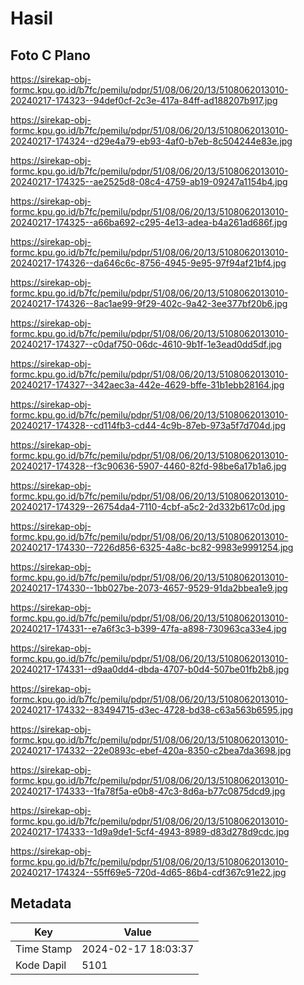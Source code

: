 # Hasil

## Foto C Plano

https://sirekap-obj-formc.kpu.go.id/b7fc/pemilu/pdpr/51/08/06/20/13/5108062013010-20240217-174323--94def0cf-2c3e-417a-84ff-ad188207b917.jpg

https://sirekap-obj-formc.kpu.go.id/b7fc/pemilu/pdpr/51/08/06/20/13/5108062013010-20240217-174324--d29e4a79-eb93-4af0-b7eb-8c504244e83e.jpg

https://sirekap-obj-formc.kpu.go.id/b7fc/pemilu/pdpr/51/08/06/20/13/5108062013010-20240217-174325--ae2525d8-08c4-4759-ab19-09247a1154b4.jpg

https://sirekap-obj-formc.kpu.go.id/b7fc/pemilu/pdpr/51/08/06/20/13/5108062013010-20240217-174325--a66ba692-c295-4e13-adea-b4a261ad686f.jpg

https://sirekap-obj-formc.kpu.go.id/b7fc/pemilu/pdpr/51/08/06/20/13/5108062013010-20240217-174326--da646c6c-8756-4945-9e95-97f94af21bf4.jpg

https://sirekap-obj-formc.kpu.go.id/b7fc/pemilu/pdpr/51/08/06/20/13/5108062013010-20240217-174326--8ac1ae99-9f29-402c-9a42-3ee377bf20b6.jpg

https://sirekap-obj-formc.kpu.go.id/b7fc/pemilu/pdpr/51/08/06/20/13/5108062013010-20240217-174327--c0daf750-06dc-4610-9b1f-1e3ead0dd5df.jpg

https://sirekap-obj-formc.kpu.go.id/b7fc/pemilu/pdpr/51/08/06/20/13/5108062013010-20240217-174327--342aec3a-442e-4629-bffe-31b1ebb28164.jpg

https://sirekap-obj-formc.kpu.go.id/b7fc/pemilu/pdpr/51/08/06/20/13/5108062013010-20240217-174328--cd114fb3-cd44-4c9b-87eb-973a5f7d704d.jpg

https://sirekap-obj-formc.kpu.go.id/b7fc/pemilu/pdpr/51/08/06/20/13/5108062013010-20240217-174328--f3c90636-5907-4460-82fd-98be6a17b1a6.jpg

https://sirekap-obj-formc.kpu.go.id/b7fc/pemilu/pdpr/51/08/06/20/13/5108062013010-20240217-174329--26754da4-7110-4cbf-a5c2-2d332b617c0d.jpg

https://sirekap-obj-formc.kpu.go.id/b7fc/pemilu/pdpr/51/08/06/20/13/5108062013010-20240217-174330--7226d856-6325-4a8c-bc82-9983e9991254.jpg

https://sirekap-obj-formc.kpu.go.id/b7fc/pemilu/pdpr/51/08/06/20/13/5108062013010-20240217-174330--1bb027be-2073-4657-9529-91da2bbea1e9.jpg

https://sirekap-obj-formc.kpu.go.id/b7fc/pemilu/pdpr/51/08/06/20/13/5108062013010-20240217-174331--e7a6f3c3-b399-47fa-a898-730963ca33e4.jpg

https://sirekap-obj-formc.kpu.go.id/b7fc/pemilu/pdpr/51/08/06/20/13/5108062013010-20240217-174331--d9aa0dd4-dbda-4707-b0d4-507be01fb2b8.jpg

https://sirekap-obj-formc.kpu.go.id/b7fc/pemilu/pdpr/51/08/06/20/13/5108062013010-20240217-174332--83494715-d3ec-4728-bd38-c63a563b6595.jpg

https://sirekap-obj-formc.kpu.go.id/b7fc/pemilu/pdpr/51/08/06/20/13/5108062013010-20240217-174332--22e0893c-ebef-420a-8350-c2bea7da3698.jpg

https://sirekap-obj-formc.kpu.go.id/b7fc/pemilu/pdpr/51/08/06/20/13/5108062013010-20240217-174333--1fa78f5a-e0b8-47c3-8d6a-b77c0875dcd9.jpg

https://sirekap-obj-formc.kpu.go.id/b7fc/pemilu/pdpr/51/08/06/20/13/5108062013010-20240217-174333--1d9a9de1-5cf4-4943-8989-d83d278d9cdc.jpg

https://sirekap-obj-formc.kpu.go.id/b7fc/pemilu/pdpr/51/08/06/20/13/5108062013010-20240217-174324--55ff69e5-720d-4d65-86b4-cdf367c91e22.jpg


## Metadata

| Key        | Value               |
| ---------- | ------------------- |
| Time Stamp | 2024-02-17 18:03:37 |
| Kode Dapil | 5101                |




